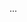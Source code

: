 <html>
 <head>
  <meta charset="utf-8">
  <title>background-image</title>
  <style>
   body {
    background-image: url(images/annotaciya-muzykalnogo-rabochego-stola.jpg); /* Путь к фоновому изображению */
   }
  </style>
   </head>
 <body>
  <p>...</p>
 </body>
</html>


